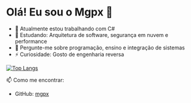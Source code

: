 # Olá! Eu sou o Mgpx 👋

- 🔭 Atualmente estou trabalhando com C#
- 🌱 Estudando: Arquitetura de software, segurança em nuvem e performance
- 💬 Pergunte-me sobre programação, ensino e integração de sistemas
- ⚡ Curiosidade: Gosto de engenharia reversa

[![Top Langs](https://github-readme-stats.vercel.app/api/top-langs/?username=mgpx&layout=compact)](https://github.com/mgpx)

📫 Como me encontrar:
- GitHub: [mgpx](https://github.com/mgpx)
